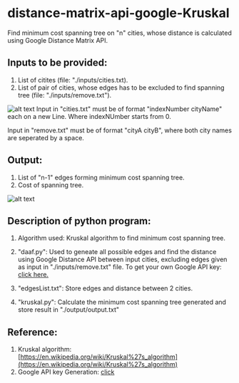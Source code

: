 # distance-matrix-api-google-Kruskal
Find minimum cost spanning tree on "n" cities, whose distance is calculated using Google Distance Matrix API.


## Inputs to be provided:  
  1. List of citites (file: "./inputs/cities.txt).
  2. List of pair of cities, whose edges has to be excluded to find spanning tree (file: "./inputs/remove.txt").  
  
  ![alt text](https://user-images.githubusercontent.com/47126380/67140243-6240fe00-f276-11e9-9df6-3ae0db66427a.png)
  Input in "cities.txt" must be of format "indexNumber cityName" each on a new Line. Where indexNUmber starts from 0.

  Input in "remove.txt" must be of format "cityA cityB", where both city names are seperated by a space.
  

## Output:
  1. List of "n-1" edges forming minimum cost spanning tree.
  2. Cost of spanning tree.
  
  ![alt text](https://user-images.githubusercontent.com/47126380/67140624-155f2680-f27a-11e9-9538-562afbdf6d4e.png)
  
  
  
## Description of python program:
  1. Algorithm used: Kruskal algorithm to find minimum cost spanning tree.
  2. "daaf.py": Used to geneate all possible edges and find the distance using Google Distance API between input cities, excluding edges         given as input in "./inputs/remove.txt" file.
      To get your own Google API key: [click here.](https://cloud.google.com/maps-platform/)
  3. "edgesList.txt": Store edges and distance between 2 cities.
  
  4. "kruskal.py": Calculate the minimum cost spanning tree generated and store result in "./output/output.txt"
  

## Reference:
   1. Kruskal algorithm: [https://en.wikipedia.org/wiki/Kruskal%27s_algorithm](https://en.wikipedia.org/wiki/Kruskal%27s_algorithm)
   2. Google API key Generation: [click](https://cloud.google.com/maps-platform/)
